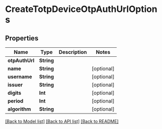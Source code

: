 # CreateTotpDeviceOtpAuthUrlOptions

## Properties
Name | Type | Description | Notes
------------ | ------------- | ------------- | -------------
**otpAuthUrl** | **String** |  | 
**name** | **String** |  | [optional] 
**username** | **String** |  | [optional] 
**issuer** | **String** |  | [optional] 
**digits** | **Int** |  | [optional] 
**period** | **Int** |  | [optional] 
**algorithm** | **String** |  | [optional] 

[[Back to Model list]](../README#documentation-for-models) [[Back to API list]](../README#documentation-for-api-endpoints) [[Back to README]](../README)


